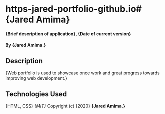 # https-jared-portfolio-github.io# {Jared Amima}
#### {Brief description of application}, {Date of current version}
#### By **{Jared Amima.}**
## Description
{Web portfolio is used to showcase once work and great progress towards improving web development.}
## Technologies Used
{HTML, CSS}
*{MIT}*
Copyright (c) {2020} **{Jared Amima.}**
  
